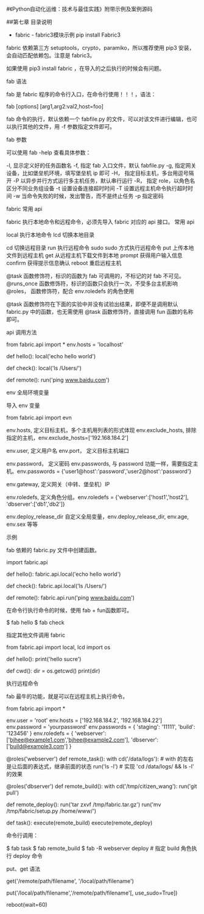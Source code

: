 #《Python自动化运维：技术与最佳实践》附带示例及案例源码

##第七章 目录说明
+ fabric - fabric3模块示例
pip install Fabric3

fabric 依赖第三方 setuptools，crypto，paramiko，所以推荐使用 pip3 安装，会自动匹配依赖包。注意是 fabric3。

如果使用 pip3 install fabric ，在导入的之后执行的时候会有问题。

fab 语法

fab 是 fabric 程序的命令行入口，在命令行使用！！！，语法：

fab [options] <command>[arg1,arg2:val2,host=foo]

fab 命令的执行，默认依赖一个 fabfile.py 的文件，可以对该文件进行编辑，也可以执行其他的文件，用 -f 参数指定文件即可。

fab 参数

可以使用 fab -help 查看具体参数：

-l,     显示定义好的任务函数名
-f,     指定 fab 入口文件，默认 fabfile.py
-g,     指定网关设备，比如堡垒机环境，填写堡垒机 ip 即可
-H， 指定目标主机，多台用逗号隔开
-P      以异步并行方式运行多主机任务，默认串行运行
-R， 指定 role，以角色名区分不同业务组设备
-t      设置设备连接超时时间
-T      设置远程主机命令执行超时时间
-w      当命令失败的时候，发出警告，而不是终止任务
-p      指定密码

fabric 常用 api

fabric 执行本地命令和远程命令，必须先导入 fabric 对应的 api 接口。
常用 api

local       执行本地命令
lcd         切换本地目录

cd          切换远程目录
run         执行远程命令
sudo        sudo 方式执行远程命令
put         上传本地文件到远程主机
get         从远程主机下载文件到本地
prompt      获得用户输入信息
confirm     获得提示信息确认
reboot      重启远程主机

@task       函数修饰符，标识的函数为 fab 可调用的，不标记的对 fab 不可见。
@runs_once  函数修饰符，标识的函数只会执行一次，不受多台主机影响
@roles， 函数修饰符，配合 env.roledefs 的角色使用

@task 函数修饰符在下面的实验中并没有试验出结果，即便不是调用默认 fabric.py 中的函数，也无需使用 @task 函数修饰符，直接调用 fun 函数的名称即可。

api 调用方法

from fabric.api import *
env.hosts = 'localhost'

def hello():
    local('echo hello world')

def check():
    local('ls /Users/')

def remote():
    run('ping www.baidu.com')

env 全局环境变量

导入 env 变量

from fabric.api import evn

env.hosts,  定义目标主机，多个主机用列表的形式体现
env.exclude_hosts,  排除指定的主机，env.exclude_hosts=['192.168.184.2']

env.user,   定义用户名
env.port，   定义目标主机端口

env.password，   定义密码
env.passwords,  与 password 功能一样，需要指定主机。env.passwords = {'user1@host':'password','user2@host':'password'}

env.gateway,    定义网关（中转、堡垒机）IP

env.roledefs,   定义角色分组。env.roledefs = {'webserver':['host1','host2'], 'dbserver':['db1','db2']}

env.deploy_release_dir  自定义全局变量，env.deploy_release_dir, env.age, env.sex 等等

示例

fab 依赖的 fabric.py 文件中创建函数。

import fabric.api

def hello():
    fabric.api.local('echo hello world')

def check():
    fabric.api.local('ls /Users/')

def remote():
    fabric.api.run('ping www.baidu.com')

在命令行执行命令的时候，使用 fab + fun函数即可。

$ fab hello
$ fab check

指定其他文件调用 fabric

from fabric.api import local, lcd
import os

def hello():
    print('hello sucre')

def cwd():
    dir = os.getcwd()
    print(dir)

执行远程命令

fab 最牛的功能，就是可以在远程主机上执行命令。

from fabric.api import *

env.user = 'root'
env.hosts = ['192.168.184.2', '192.168.184.22']
env.password = 'yourpassword'
env.passwords = {
    'staging': '11111',
    'build': '123456'
}
env.roledefs = {
    'webserver': ['bjhee@example1.com','bjhee@example2.com'],
    'dbserver': ['build@example3.com']
}

@roles('webserver')
def remote_task():
    with cd('/data/logs'):     # with 的左右是让后面的表达式，继承前面的状态
        run('ls -l')           # 实现 'cd /data/logs/ && ls -l' 的效果

@roles('dbserver')
def remote_build():
    with cd('/tmp/citizen_wang'):
        run('git pull')

def remote_deploy():
    run('tar zxvf /tmp/fabric.tar.gz')
    run('mv /tmp/fabric/setup.py /home/www/')

def task():
    execute(remote_build)
    execute(remote_deploy)

命令行调用：

$ fab task
$ fab remote_build
$ fab -R webserver deploy  # 指定 build 角色执行 deploy 命令

put、get 语法

get('/remote/path/filename', '/local/path/filename')

put('/local/path/filename','/remote/path/filename'[, use_sudo=True])

reboot(wait=60)